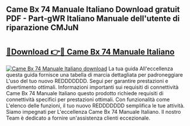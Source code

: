 ## Came Bx 74 Manuale Italiano Download gratuit PDF - Part-gWR Italiano Manuale dell'utente di riparazione CMJuN

# <h2><a href="http://dfa5twr.blite.top/?on=Came+Bx+74+Manuale+Italiano">🔗Download 👉🔴 Came Bx 74 Manuale Italiano</a></h2>

[![Came Bx 74 Manuale Italiano download](https://i.imgur.com/lujVjoI.png)](http://dfa5twr.blite.top/?on=Came+Bx+74+Manuale+Italiano)
La tua guida All'eccellenza questa guida fornisce una tabella di marcia dettagliata per padroneggiare L'uso del tuo nuovo REDDDDDDD. Segui per garantire prestazioni e divertimento ottimali. Informazioni importanti sui requisiti di connettività Came Bx 74 Manuale Italiano questo prodotto richiede requisiti di connettività specifici per prestazioni ottimali. Con funzionalità come L'elenco delle funzioni, il tuo nuovo REDDDDDDD semplifica le tue attività. Siamo impegnati per L'eccellenza Came Bx 74 Manuale Italiano. Il nostro Team è dedicato a fornire un'assistenza clienti eccezionale.
